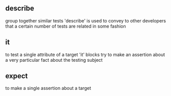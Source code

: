 ## describe

group together similar tests
'describe' is used to convey to other developers that a certain number of tests are related in some fashion

## it

to test a single attribute of a target
'it' blocks try to make an assertion about a very particular fact about the testing subject

## expect

to make a single assertion about a target
